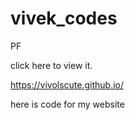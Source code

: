 # vivek_codes
PF


click here to view it.

https://vivolscute.github.io/

here is code for my website
